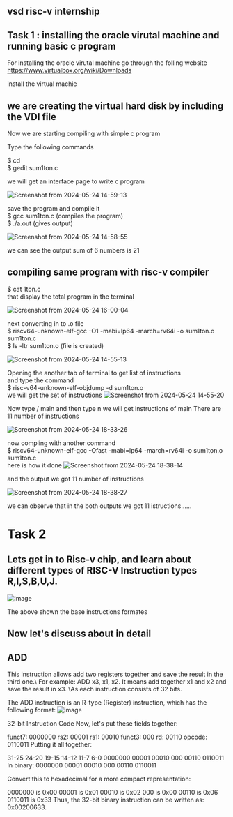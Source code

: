 vsd risc-v internship
-

Task 1 : installing the oracle virutal machine and running basic c program 
-
For installing the oracle virutal machine go through the folling website 
https://www.virtualbox.org/wiki/Downloads

install the virtual machie

 we are creating the virtual hard disk by including the VDI  file
 -
 
Now we are starting compiling with simple c program

Type the following commands

$ cd \
$ gedit sum1ton.c

we will get an interface page to write c program

![Screenshot from 2024-05-24 14-59-13](https://github.com/NavaneethKumar237/Risc-v-internship/assets/167600626/a7189e2e-6635-4e5e-8bab-f8978ce23981)

save the program and compile it \
$ gcc sum1ton.c                    (compiles the program) \
$ ./a.out                          (gives output)

![Screenshot from 2024-05-24 14-58-55](https://github.com/NavaneethKumar237/Risc-v-internship/assets/167600626/f756d24b-6a40-488d-8a84-1352dc12e98f)

we can see the output sum of 6 numbers is 21 

compiling same program with risc-v compiler
-
$ cat 1ton.c \
that display the total program in the terminal 

![Screenshot from 2024-05-24 16-00-04](https://github.com/NavaneethKumar237/Risc-v-internship/assets/167600626/e5f929ee-ba97-477f-a1a2-d1472797f3ec)


next converting in to .o file \
$ riscv64-unknown-elf-gcc -O1 -mabi=lp64 -march=rv64i -o sum1ton.o sum1ton.c \
$ ls -ltr sum1ton.o    (file is created)

![Screenshot from 2024-05-24 14-55-13](https://github.com/NavaneethKumar237/Risc-v-internship/assets/167600626/fb1494b4-57b8-4da9-89a7-3a415c79ad64)

Opening the another tab of terminal to get list of instructions \
and type the command \
$ risc-v64-unknown-elf-objdump -d sum1ton.o \
we will get the set of instructions
![Screenshot from 2024-05-24 14-55-20](https://github.com/NavaneethKumar237/Risc-v-internship/assets/167600626/acbfca4e-4c2b-45b2-88ae-14b8aa464687)

 Now type / main and then type n
 we will get instructions of main There are 11 number of instructions

 ![Screenshot from 2024-05-24 18-33-26](https://github.com/NavaneethKumar237/Risc-v-internship/assets/167600626/d195ebaa-6165-4f36-81fa-651e771ccec0)


now compling with another command \
$ riscv64-unknown-elf-gcc -Ofast -mabi=lp64 -march=rv64i -o sum1ton.o sum1ton.c \
here is how it done
![Screenshot from 2024-05-24 18-38-14](https://github.com/NavaneethKumar237/Risc-v-internship/assets/167600626/604e1603-6ccc-47ef-9531-27ad12bb17c0)

and the output we got 11 number of instructions

![Screenshot from 2024-05-24 18-38-27](https://github.com/NavaneethKumar237/Risc-v-internship/assets/167600626/1fda23bb-209b-4609-afb1-e8ede9d689db)

 we can observe that in the both outputs we got 11 istructions......

 Task 2
 =
 Lets get in to Risc-v chip, and learn about different types of RISC-V Instruction types R,I,S,B,U,J.
 -

![image](https://github.com/NavaneethKumar237/Risc-v-internship/assets/167600626/255a9251-0bbb-47e2-adb8-4bcc0abfca1b)

The above shown the base instructions formates 

Now let's discuss about in detail 
-
ADD
-
This instruction allows add two registers together and save the result in the third one.\ For example: ADD x3, x1, x2. It means add together x1 and x2 and save the result in x3. \As each instruction consists of 32 bits.

The ADD instruction is an R-type (Register) instruction, which has the following format:
![image](https://github.com/NavaneethKumar237/Risc-v-internship/assets/167600626/c9b0647c-5bed-4931-ab5a-cf73677b748f)

32-bit Instruction Code
Now, let's put these fields together:

funct7: 0000000
rs2: 00001
rs1: 00010
funct3: 000
rd: 00110
opcode: 0110011
Putting it all together:

31-25	24-20	19-15	14-12	11-7	6-0
0000000	00001	00010	000	00110	0110011
In binary: 0000000 00001 00010 000 00110 0110011

Convert this to hexadecimal for a more compact representation:

0000000 is 0x00 
00001 is 0x01
00010 is 0x02
000 is 0x00
00110 is 0x06
0110011 is 0x33
Thus, the 32-bit binary instruction can be written as: 0x00200633.












